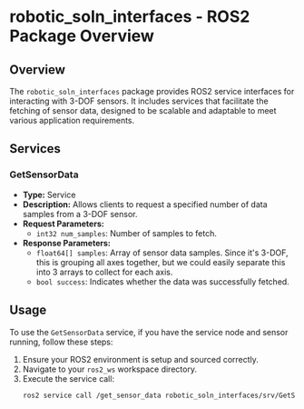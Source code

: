 # robotic_soln_interfaces - ROS2 Package Overview

## Overview
The `robotic_soln_interfaces` package provides ROS2 service interfaces for interacting with 3-DOF sensors. It includes services that facilitate the fetching of sensor data, designed to be scalable and adaptable to meet various application requirements.

## Services
### GetSensorData
- **Type:** Service
- **Description:** Allows clients to request a specified number of data samples from a 3-DOF sensor.
- **Request Parameters:**
  - `int32 num_samples`: Number of samples to fetch.
- **Response Parameters:**
  - `float64[] samples`: Array of sensor data samples. Since it's 3-DOF, this is grouping all axes together, but we could easily separate this into 3 arrays to collect for each axis. 
  - `bool success`: Indicates whether the data was successfully fetched.

## Usage
To use the `GetSensorData` service, if you have the service node and sensor running, follow these steps:
1. Ensure your ROS2 environment is setup and sourced correctly.
2. Navigate to your `ros2_ws` workspace directory.
3. Execute the service call:
   ```bash
   ros2 service call /get_sensor_data robotic_soln_interfaces/srv/GetSensorData "{'num_samples': 1000}"
